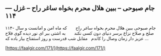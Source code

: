 ## جام صبوحی – ببین هلال محرم بخواه ساغر راح – غزل — ۱۱۴


۱۱۴- جام صبوحی ببین هلال محرم بخواه ساغر راح       که ماه امن و امانست و سال صلح و صلاح نزاع برسر دنیای دون کسی نکند       به اشتی ببر ای نور دیده گوی فلاح عزیز دار زمان وصال را کاندم   مقابل شب قدرست و روز استفتاح بیار باده که &#8230;

[https://faalgir.com/171/](https://faalgir.com/171/) 